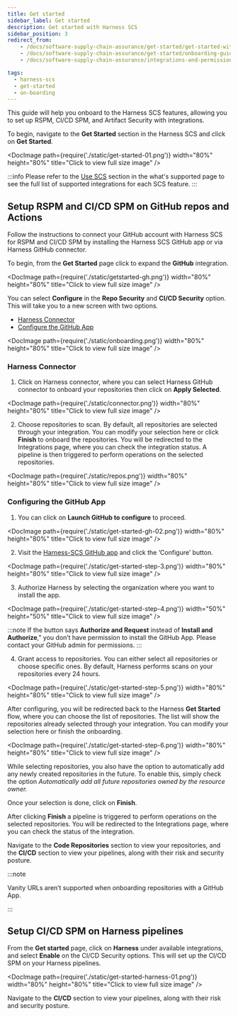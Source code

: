 ```yaml
---
title: Get started
sidebar_label: Get started
description: Get started with Harness SCS
sidebar_position: 3
redirect_from:
    - /docs/software-supply-chain-assurance/get-started/get-started-with-rspm
    - /docs/software-supply-chain-assurance/get-started/onboarding-guide
    - /docs/software-supply-chain-assurance/integrations-and-permissions

tags:
  - harness-scs 
  - get-started
  - on-boarding  
---
```


This guide will help you onboard to the Harness SCS features, allowing you to set up RSPM, CI/CD SPM, and Artifact Security with integrations.

To begin, navigate to the **Get Started** section in the Harness SCS and click on **Get Started**.

<DocImage path={require('./static/get-started-01.png')} width="80%" height="80%" title="Click to view full size image" />

:::info
Please refer to the [Use SCS](/docs/software-supply-chain-assurance/ssca-supported#use-scs) section in the what's supported page to see the full list of supported integrations for each SCS feature.
:::


## Setup RSPM and CI/CD SPM on GitHub repos and Actions
Follow the instructions to connect your GitHub account with Harness SCS for RSPM and CI/CD SPM by installing the Harness SCS GitHub app or via Harness GitHub connector.

To begin, from the **Get Started** page click to expand the **GitHub** integration.

<DocImage path={require('./static/getstarted-gh.png')} width="80%" height="80%" title="Click to view full size image" />


You can select **Configure** in the **Repo Security** and **CI/CD Security** option. This will take you to a new screen with two options.

- [Harness Connector](/docs/software-supply-chain-assurance/get-started/#harness-connector)
- [Configure the GitHub App](/docs/software-supply-chain-assurance/get-started/#configuring-the-github-app)

<DocImage path={require('./static/onboarding.png')} width="80%" height="80%" title="Click to view full size image" />


### Harness Connector

1. Click on Harness connector, where you can select Harness GitHub connector to onboard your repositories then click on **Apply Selected**.

<DocImage path={require('./static/connector.png')} width="80%" height="80%" title="Click to view full size image" />

2. Choose repositories to scan. By default, all repositories are selected through your integration. You can modify your selection here or click **Finish** to onboard the repositories. You will be redirected to the Integrations page, where you can check the integration status.  A pipeline is then triggered to perform operations on the selected repositories.

<DocImage path={require('./static/repos.png')} width="80%" height="80%" title="Click to view full size image" />



### Configuring the GitHub App

1. You can click on **Launch GitHub to configure** to proceed.

<DocImage path={require('./static/get-started-gh-02.png')} width="80%" height="80%" title="Click to view full size image" />


2. Visit the [Harness-SCS GitHub app](https://github.com/apps/harness-ssca) and click the ‘Configure’ button.

<DocImage path={require('./static/get-started-step-3.png')} width="80%" height="80%" title="Click to view full size image" />


3. Authorize Harness by selecting the organization where you want to install the app.


  <DocImage path={require('./static/get-started-step-4.png')} width="50%" height="50%" title="Click to view full size image" />


:::note
If the button says **Authorize and Request** instead of **Install and Authorize**," you don’t have permission to install the GitHub App. Please contact your GitHub admin for permissions.
:::


4. Grant access to repositories. You can either select all repositories or choose specific ones. By default, Harness performs scans on your repositories every 24 hours.


<DocImage path={require('./static/get-started-step-5.png')} width="80%" height="80%" title="Click to view full size image" />



After configuring, you will be redirected back to the Harness **Get Started** flow, where you can choose the list of repositories. The list will show the repositories already selected through your integration. You can modify your selection here or finish the onboarding.


<DocImage path={require('./static/get-started-step-6.png')} width="80%" height="80%" title="Click to view full size image" />


While selecting repositories, you also have the option to automatically add any newly created repositories in the future. To enable this, simply check the option _Automatically add all future repositories owned by the resource owner._

Once your selection is done, click on **Finish**.

After clicking **Finish** a pipeline is triggered to perform operations on the selected repositories. You will be redirected to the Integrations page, where you can check the status of the integration.

Navigate to the **Code Repositories** section to view your repositories, and the **CI/CD** section to view your pipelines, along with their risk and security posture.

:::note

Vanity URLs aren’t supported when onboarding repositories with a GitHub App.

:::

## Setup CI/CD SPM on Harness pipelines
From the **Get started** page, click on **Harness** under available integrations, and select **Enable** on the CI/CD Security options. This will set up the CI/CD SPM on your Harness pipelines.

<DocImage path={require('./static/get-started-harness-01.png')} width="80%" height="80%" title="Click to view full size image" />

Navigate to the **CI/CD** section to view your pipelines, along with their risk and security posture.